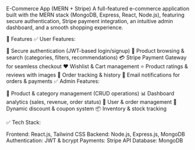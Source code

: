 E-Commerce App (MERN + Stripe)
A full-featured e-commerce application built with the MERN stack (MongoDB, Express, React, Node.js), featuring secure authentication, Stripe payment integration, an intuitive admin dashboard, and a smooth shopping experience.

🚀 Features
✅ User Features:

🔐 Secure authentication (JWT-based login/signup)
🛒 Product browsing & search (categories, filters, recommendations)
💳 Stripe Payment Gateway for seamless checkout
❤️ Wishlist & Cart management
⭐ Product ratings & reviews with images
🚚 Order tracking & history
🔔 Email notifications for orders & payments
✅ Admin Features:

🏪 Product & category management (CRUD operations)
📊 Dashboard analytics (sales, revenue, order status)
👥 User & order management
🚀 Dynamic discount & coupon system
📦 Inventory & stock tracking

✅ Tech Stack:

Frontend: React.js, Tailwind CSS
Backend: Node.js, Express.js, MongoDB
Authentication: JWT & bcrypt
Payments: Stripe API
Database: MongoDB 
